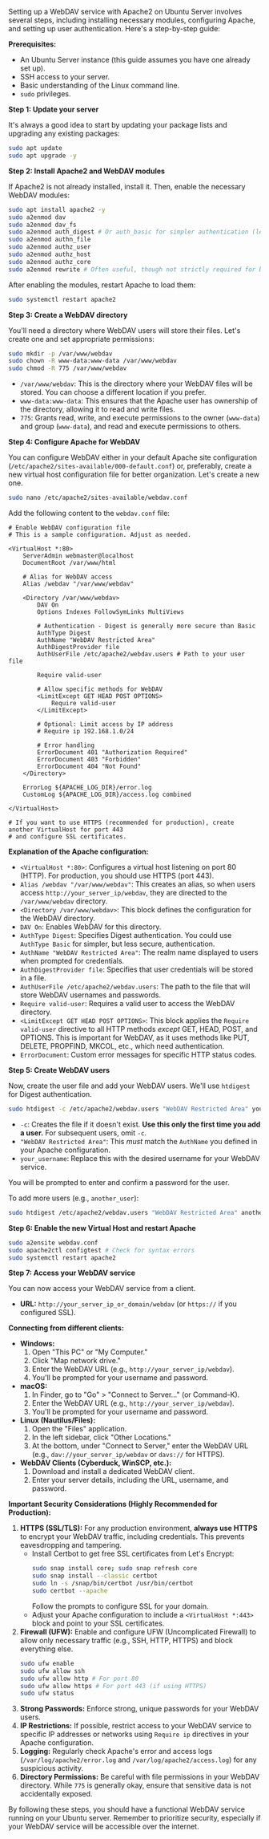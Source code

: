 Setting up a WebDAV service with Apache2 on Ubuntu Server involves several steps, including installing necessary modules, configuring Apache, and setting up user authentication. Here's a step-by-step guide:

**Prerequisites:**

  * An Ubuntu Server instance (this guide assumes you have one already set up).
  * SSH access to your server.
  * Basic understanding of the Linux command line.
  * `sudo` privileges.

**Step 1: Update your server**

It's always a good idea to start by updating your package lists and upgrading any existing packages:

```bash
sudo apt update
sudo apt upgrade -y
```

**Step 2: Install Apache2 and WebDAV modules**

If Apache2 is not already installed, install it. Then, enable the necessary WebDAV modules:

```bash
sudo apt install apache2 -y
sudo a2enmod dav
sudo a2enmod dav_fs
sudo a2enmod auth_digest # Or auth_basic for simpler authentication (less secure)
sudo a2enmod authn_file
sudo a2enmod authz_user
sudo a2enmod authz_host
sudo a2enmod authz_core
sudo a2enmod rewrite # Often useful, though not strictly required for basic WebDAV
```

After enabling the modules, restart Apache to load them:

```bash
sudo systemctl restart apache2
```

**Step 3: Create a WebDAV directory**

You'll need a directory where WebDAV users will store their files. Let's create one and set appropriate permissions:

```bash
sudo mkdir -p /var/www/webdav
sudo chown -R www-data:www-data /var/www/webdav
sudo chmod -R 775 /var/www/webdav
```

  * `/var/www/webdav`: This is the directory where your WebDAV files will be stored. You can choose a different location if you prefer.
  * `www-data:www-data`: This ensures that the Apache user has ownership of the directory, allowing it to read and write files.
  * `775`: Grants read, write, and execute permissions to the owner (`www-data`) and group (`www-data`), and read and execute permissions to others.

**Step 4: Configure Apache for WebDAV**

You can configure WebDAV either in your default Apache site configuration (`/etc/apache2/sites-available/000-default.conf`) or, preferably, create a new virtual host configuration file for better organization. Let's create a new one.

```bash
sudo nano /etc/apache2/sites-available/webdav.conf
```

Add the following content to the `webdav.conf` file:

```apacheconf
# Enable WebDAV configuration file
# This is a sample configuration. Adjust as needed.

<VirtualHost *:80>
    ServerAdmin webmaster@localhost
    DocumentRoot /var/www/html

    # Alias for WebDAV access
    Alias /webdav "/var/www/webdav"

    <Directory /var/www/webdav>
        DAV On
        Options Indexes FollowSymLinks MultiViews

        # Authentication - Digest is generally more secure than Basic
        AuthType Digest
        AuthName "WebDAV Restricted Area"
        AuthDigestProvider file
        AuthUserFile /etc/apache2/webdav.users # Path to your user file

        Require valid-user

        # Allow specific methods for WebDAV
        <LimitExcept GET HEAD POST OPTIONS>
            Require valid-user
        </LimitExcept>

        # Optional: Limit access by IP address
        # Require ip 192.168.1.0/24

        # Error handling
        ErrorDocument 401 "Authorization Required"
        ErrorDocument 403 "Forbidden"
        ErrorDocument 404 "Not Found"
    </Directory>

    ErrorLog ${APACHE_LOG_DIR}/error.log
    CustomLog ${APACHE_LOG_DIR}/access.log combined

</VirtualHost>

# If you want to use HTTPS (recommended for production), create another VirtualHost for port 443
# and configure SSL certificates.
```

**Explanation of the Apache configuration:**

  * `<VirtualHost *:80>`: Configures a virtual host listening on port 80 (HTTP). For production, you should use HTTPS (port 443).
  * `Alias /webdav "/var/www/webdav"`: This creates an alias, so when users access `http://your_server_ip/webdav`, they are directed to the `/var/www/webdav` directory.
  * `<Directory /var/www/webdav>`: This block defines the configuration for the WebDAV directory.
  * `DAV On`: Enables WebDAV for this directory.
  * `AuthType Digest`: Specifies Digest authentication. You could use `AuthType Basic` for simpler, but less secure, authentication.
  * `AuthName "WebDAV Restricted Area"`: The realm name displayed to users when prompted for credentials.
  * `AuthDigestProvider file`: Specifies that user credentials will be stored in a file.
  * `AuthUserFile /etc/apache2/webdav.users`: The path to the file that will store WebDAV usernames and passwords.
  * `Require valid-user`: Requires a valid user to access the WebDAV directory.
  * `<LimitExcept GET HEAD POST OPTIONS>`: This block applies the `Require valid-user` directive to all HTTP methods *except* GET, HEAD, POST, and OPTIONS. This is important for WebDAV, as it uses methods like PUT, DELETE, PROPFIND, MKCOL, etc., which need authentication.
  * `ErrorDocument`: Custom error messages for specific HTTP status codes.

**Step 5: Create WebDAV users**

Now, create the user file and add your WebDAV users. We'll use `htdigest` for Digest authentication.

```bash
sudo htdigest -c /etc/apache2/webdav.users "WebDAV Restricted Area" your_username
```

  * `-c`: Creates the file if it doesn't exist. **Use this only the first time you add a user.** For subsequent users, omit `-c`.
  * `"WebDAV Restricted Area"`: This *must* match the `AuthName` you defined in your Apache configuration.
  * `your_username`: Replace this with the desired username for your WebDAV service.

You will be prompted to enter and confirm a password for the user.

To add more users (e.g., `another_user`):

```bash
sudo htdigest /etc/apache2/webdav.users "WebDAV Restricted Area" another_user
```

**Step 6: Enable the new Virtual Host and restart Apache**

```bash
sudo a2ensite webdav.conf
sudo apache2ctl configtest # Check for syntax errors
sudo systemctl restart apache2
```

**Step 7: Access your WebDAV service**

You can now access your WebDAV service from a client.

  * **URL:** `http://your_server_ip_or_domain/webdav` (or `https://` if you configured SSL).

**Connecting from different clients:**

  * **Windows:**
    1.  Open "This PC" or "My Computer."
    2.  Click "Map network drive."
    3.  Enter the WebDAV URL (e.g., `http://your_server_ip/webdav`).
    4.  You'll be prompted for your username and password.
  * **macOS:**
    1.  In Finder, go to "Go" \> "Connect to Server..." (or Command-K).
    2.  Enter the WebDAV URL (e.g., `http://your_server_ip/webdav`).
    3.  You'll be prompted for your username and password.
  * **Linux (Nautilus/Files):**
    1.  Open the "Files" application.
    2.  In the left sidebar, click "Other Locations."
    3.  At the bottom, under "Connect to Server," enter the WebDAV URL (e.g., `dav://your_server_ip/webdav` or `davs://` for HTTPS).
  * **WebDAV Clients (Cyberduck, WinSCP, etc.):**
    1.  Download and install a dedicated WebDAV client.
    2.  Enter your server details, including the URL, username, and password.

**Important Security Considerations (Highly Recommended for Production):**

1.  **HTTPS (SSL/TLS):** For any production environment, **always use HTTPS** to encrypt your WebDAV traffic, including credentials. This prevents eavesdropping and tampering.
      * Install Certbot to get free SSL certificates from Let's Encrypt:
        ```bash
        sudo snap install core; sudo snap refresh core
        sudo snap install --classic certbot
        sudo ln -s /snap/bin/certbot /usr/bin/certbot
        sudo certbot --apache
        ```
        Follow the prompts to configure SSL for your domain.
      * Adjust your Apache configuration to include a `<VirtualHost *:443>` block and point to your SSL certificates.
2.  **Firewall (UFW):** Enable and configure UFW (Uncomplicated Firewall) to allow only necessary traffic (e.g., SSH, HTTP, HTTPS) and block everything else.
    ```bash
    sudo ufw enable
    sudo ufw allow ssh
    sudo ufw allow http # For port 80
    sudo ufw allow https # For port 443 (if using HTTPS)
    sudo ufw status
    ```
3.  **Strong Passwords:** Enforce strong, unique passwords for your WebDAV users.
4.  **IP Restrictions:** If possible, restrict access to your WebDAV service to specific IP addresses or networks using `Require ip` directives in your Apache configuration.
5.  **Logging:** Regularly check Apache's error and access logs (`/var/log/apache2/error.log` and `/var/log/apache2/access.log`) for any suspicious activity.
6.  **Directory Permissions:** Be careful with file permissions in your WebDAV directory. While `775` is generally okay, ensure that sensitive data is not accidentally exposed.

By following these steps, you should have a functional WebDAV service running on your Ubuntu server. Remember to prioritize security, especially if your WebDAV service will be accessible over the internet.